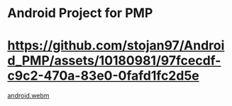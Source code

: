 # Android Project for PMP

# https://github.com/stojan97/Android_PMP/assets/10180981/97fcecdf-c9c2-470a-83e0-0fafd1fc2d5e
[android.webm](https://github.com/stojan97/Android_PMP/assets/10180981/b5befe8e-17f2-4d6f-9e19-6eb0b54c40f3)

